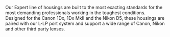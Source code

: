 Our Expert line of housings are built to the most exacting standards for the most demanding professionals working in the toughest conditions. Designed for the Canon 1Dx, 1Dx MkII and the Nikon D5, these housings are paired with our L-LP port system and support a wide range of Canon, Nikon and other third party lenses. 
